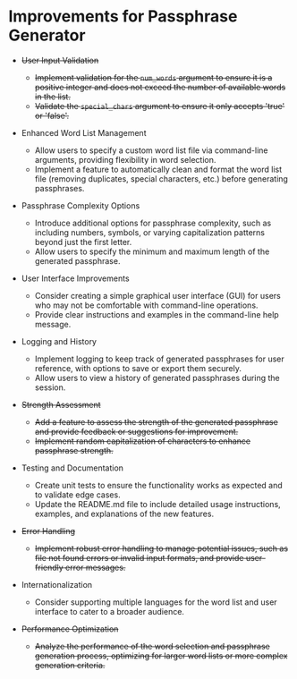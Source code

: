 # Improvements for Passphrase Generator

- ~~User Input Validation~~
  - ~~Implement validation for the `num_words` argument to ensure it is a positive integer and does not exceed the number of available words in the list.~~
  - ~~Validate the `special_chars` argument to ensure it only accepts 'true' or 'false'.~~

- Enhanced Word List Management
  - Allow users to specify a custom word list file via command-line arguments, providing flexibility in word selection.
  - Implement a feature to automatically clean and format the word list file (removing duplicates, special characters, etc.) before generating passphrases.

- Passphrase Complexity Options
  - Introduce additional options for passphrase complexity, such as including numbers, symbols, or varying capitalization patterns beyond just the first letter.
  - Allow users to specify the minimum and maximum length of the generated passphrase.

- User Interface Improvements
  - Consider creating a simple graphical user interface (GUI) for users who may not be comfortable with command-line operations.
  - Provide clear instructions and examples in the command-line help message.

- Logging and History
  - Implement logging to keep track of generated passphrases for user reference, with options to save or export them securely.
  - Allow users to view a history of generated passphrases during the session.

- ~~Strength Assessment~~
  - ~~Add a feature to assess the strength of the generated passphrase and provide feedback or suggestions for improvement.~~
  - ~~Implement random capitalization of characters to enhance passphrase strength.~~

- Testing and Documentation
  - Create unit tests to ensure the functionality works as expected and to validate edge cases.
  - Update the README.md file to include detailed usage instructions, examples, and explanations of the new features.

- ~~Error Handling~~
  - ~~Implement robust error handling to manage potential issues, such as file not found errors or invalid input formats, and provide user-friendly error messages.~~

- Internationalization
  - Consider supporting multiple languages for the word list and user interface to cater to a broader audience.

- ~~Performance Optimization~~
  - ~~Analyze the performance of the word selection and passphrase generation process, optimizing for larger word lists or more complex generation criteria.~~
